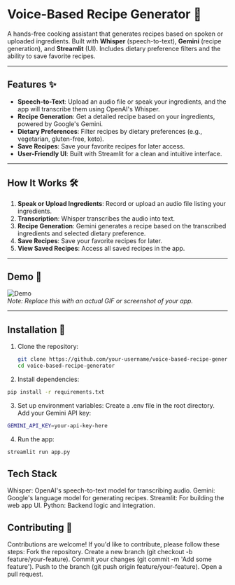 # Voice-Based Recipe Generator 🍳

A hands-free cooking assistant that generates recipes based on spoken or uploaded ingredients. Built with **Whisper** (speech-to-text), **Gemini** (recipe generation), and **Streamlit** (UI). Includes dietary preference filters and the ability to save favorite recipes.

---

## Features ✨

- **Speech-to-Text**: Upload an audio file or speak your ingredients, and the app will transcribe them using OpenAI's Whisper.
- **Recipe Generation**: Get a detailed recipe based on your ingredients, powered by Google's Gemini.
- **Dietary Preferences**: Filter recipes by dietary preferences (e.g., vegetarian, gluten-free, keto).
- **Save Recipes**: Save your favorite recipes for later access.
- **User-Friendly UI**: Built with Streamlit for a clean and intuitive interface.

---

## How It Works 🛠️

1. **Speak or Upload Ingredients**: Record or upload an audio file listing your ingredients.
2. **Transcription**: Whisper transcribes the audio into text.
3. **Recipe Generation**: Gemini generates a recipe based on the transcribed ingredients and selected dietary preference.
4. **Save Recipes**: Save your favorite recipes for later.
5. **View Saved Recipes**: Access all saved recipes in the app.

---

## Demo 🎥

![Demo](demo.gif)  
*Note: Replace this with an actual GIF or screenshot of your app.*

---

## Installation 🚀

1. Clone the repository:
   ```bash
   git clone https://github.com/your-username/voice-based-recipe-generator.git
   cd voice-based-recipe-generator
   ```
2. Install dependencies:
  ```sh
pip install -r requirements.txt
```
3. Set up environment variables:
Create a .env file in the root directory.
Add your Gemini API key:
```sh
GEMINI_API_KEY=your-api-key-here
```
4. Run the app:
```sh
streamlit run app.py
```

## Tech Stack
Whisper: OpenAI's speech-to-text model for transcribing audio.
Gemini: Google's language model for generating recipes.
Streamlit: For building the web app UI.
Python: Backend logic and integration.

## Contributing 🤝
Contributions are welcome! If you'd like to contribute, please follow these steps:
Fork the repository.
Create a new branch (git checkout -b feature/your-feature).
Commit your changes (git commit -m 'Add some feature').
Push to the branch (git push origin feature/your-feature).
Open a pull request.
